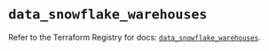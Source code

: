 # `data_snowflake_warehouses`

Refer to the Terraform Registry for docs: [`data_snowflake_warehouses`](https://registry.terraform.io/providers/snowflake-labs/snowflake/0.85.0/docs/data-sources/warehouses).
